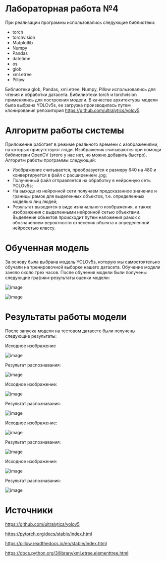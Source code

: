 # Лабораторная работа №4

При реализации программы использовались следующие библиотеки:
- torch
- torchvision
- Matplotlib
- Numpy
- Pandas
- datetime
- os
- glob
- xml.etree
- Pillow

Библиотеки glob, Pandas, xml.etree, Numpy, Pillow использовались для чтения и обработки датасета. Бибилиотеки torch и torchvision применялись для построения модели. В качестве архитектуры модели была выбрана YOLOv5s, ее загрузка производилась путем клонирования репозитория https://github.com/ultralytics/yolov5.

# Алгоритм работы системы
Приложение работает в режиме реального времени с изображениями, на которых присутствуют люди. Изображения считываются при помощи библиотеки OpenCV (этого у нас нет, но можно добавить быстро). Алгоритм работы программы следующий:
-	Изображение считывается, преобразуется к размеру 640 на 480 и конвертируется в файл с расширением .jpg;
-	Полученный файл отправляется на обработку в нейронную сеть YOLOv5s;
-	На выходе из нейронной сети получаем предсказанное значение и границы рамок для выделенных объектов, т.е. определенных моделью лиц людей;
-	Результат выводится в виде изначального изображения, а также изображения с выделенными нейронной сетью объектами. Выделение объектов происходит путем наложения рамок с обозначением вероятности отнесения объекта к определенной нейросетью классу.

# Обученная модель

За основу была выбрана модель YOLOv5s, которую мы самостоятельно обучали на тренировочной выборке нашего датасета. Обучение модели заняло около трех часов. После обучения модели были получены следующие графики-результаты оценки модели:

![image](https://user-images.githubusercontent.com/79449892/214260697-8455df95-f2ab-44ef-8e17-60434663b3eb.png)

![image](https://user-images.githubusercontent.com/79449892/214260747-6067e4d4-33b0-4840-a239-d3d7df4e04f2.png)

# Результаты работы модели
После запуска модели на тестовом датасете были получены следующие результаты:

Исходное изображение

![image](https://user-images.githubusercontent.com/79449892/214261350-3a68436d-f1fd-41c0-9c1a-f729a9cfd978.png)

Результат распознавания:

![image](https://user-images.githubusercontent.com/79449892/214261402-ea1d8ba7-dd43-4586-9fec-7ca2e516cfae.png)

Исходное изображение:

![image](https://user-images.githubusercontent.com/79449892/214261605-b57445af-b892-416c-9fc1-58ab4ec2a36a.png)

Результат распознавания:

![image](https://user-images.githubusercontent.com/79449892/214261659-b1cbbfde-c422-4474-abfb-4a54866f319c.png)

Исходное изображение:

![image](https://user-images.githubusercontent.com/79449892/214261737-d2c16496-258f-48aa-9fcd-3e67b9e4ebc2.png)

Результат распознавания:

![image](https://user-images.githubusercontent.com/79449892/214261827-54d7eb6b-315b-4e45-a31b-dfb3ec03687c.png)

Исходное изображение:

![image](https://user-images.githubusercontent.com/79449892/214261954-85d3b97c-1a1a-4e3f-8241-8f3e54efc0e0.png)

Результат распознавания:

![image](https://user-images.githubusercontent.com/79449892/214262042-f5c5f630-9278-4b78-aeab-6d380a648d80.png)

# Источники

https://github.com/ultralytics/yolov5

https://pytorch.org/docs/stable/index.html

https://pillow.readthedocs.io/en/stable/index.html

https://docs.python.org/3/library/xml.etree.elementtree.html
